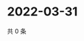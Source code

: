 # 2022-03-31

共 0 条

<!-- BEGIN WEIBO -->
<!-- 最后更新时间 Thu Mar 31 2022 03:13:37 GMT+0800 (China Standard Time) -->

<!-- END WEIBO -->
